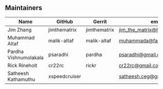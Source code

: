 ## Maintainers

| Name | GitHub | Gerrit | email |
|---|---|---|---|
| Jim Zhang | jimthematrix | jimthematrix | jim_the_matrix@hotmail.com |
| Muhammad Altaf | malik-altaf | malik-altaf | muhammada@fast.au.fujitsu.com |
| Pardha Vishnumolakala| psaradhi | pardha | psaradhi@gmail.com |
| Rick Rineholt | cr22rc | rickr | cr22rc@gmail.com |
| Satheesh Kathamuthu | xspeedcruiser | | satheesh.ceg@gmail.com |
